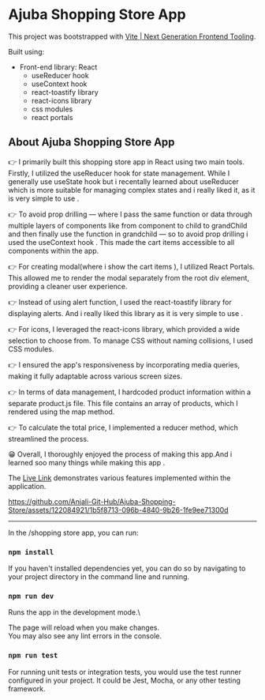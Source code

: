 # Ajuba Shopping Store App

This project was bootstrapped with [Vite | Next Generation Frontend Tooling](https://vitejs.dev/).

Built using:

- Front-end library: React
  - useReducer hook
  - useContext hook
  - react-toastify library
  - react-icons library
  - css modules
  - react portals 

## About Ajuba Shopping Store App

👉 I primarily built this shopping store app in React using two main tools. Firstly, I utilized the useReducer hook for state management. While I generally use useState hook but i recentally learned about useReducer which is more suitable for managing complex states and i really liked it, as it is very simple to use .

👉 To avoid prop drilling — where I pass the same function or data through multiple layers of components like from component to child to grandChild and then finally use the function in grandchild — so to avoid prop drilling  i used the useContext hook . This made the cart items accessible to all components within the app.

👉 For creating modal(where i show the cart items ), I utilized React Portals. This allowed me to render the modal separately from the root div element, providing a cleaner user experience.

👉 Instead of using  alert function, I used  the react-toastify library for displaying alerts. And i really liked this library as it is very simple to use .

👉 For icons, I leveraged the react-icons library, which provided a wide selection to choose from. To manage CSS without naming collisions, I used CSS modules.

👉 I ensured the app's responsiveness by incorporating media queries, making it fully adaptable across various screen sizes.

👉 In terms of data management, I hardcoded product information within a separate product.js file. This file contains an array of products, which I rendered using the map method.

👉 To calculate the total price, I implemented a reducer method, which streamlined the process.

😁 Overall, I thoroughly enjoyed  the process of making this app.And i learned soo many things while making this app .

The  [Live Link](https://ajuba-shopping-store-app.netlify.app/)
 demonstrates various features implemented within the application. 

https://github.com/Anjali-Git-Hub/Ajuba-Shopping-Store/assets/122084921/1b5f8713-096b-4840-9b26-1fe9ee71300d


<hr>

  In the /shopping store app, you can run:

### `npm install`

If you haven't installed dependencies yet, you can do so by navigating to your project directory in the command line and running.

### `npm run dev`

Runs the app in the development mode.\

The page will reload when you make changes.\
You may also see any lint errors in the console.

### `npm run test`
For running unit tests or integration tests, you would use the test runner configured in your project. 
It could be Jest, Mocha, or any other testing framework.










